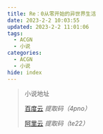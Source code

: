 ```yaml
---
title: Re：0从零开始的异世界生活
date: 2023-2-2 10:03:55
updated: 2023-2-2 11:01:06
tags:
  - ACGN
  - 小说
categories:
  - ACGN
  - 小说
hide: index
---
```


> 小说地址
> 
> [百度云](https://pan.baidu.com/s/100puRXUQBmO9_NMXEsZHnA?pwd=4pno) *提取码（4pno）*
> 
> [阿里云](https://www.aliyundrive.com/s/JwHBMyevECh) *提取码（te22）*